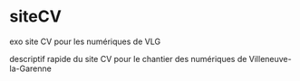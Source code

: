 # siteCV
exo site CV pour les numériques de VLG


descriptif rapide du site CV pour le chantier des numériques de Villeneuve-la-Garenne